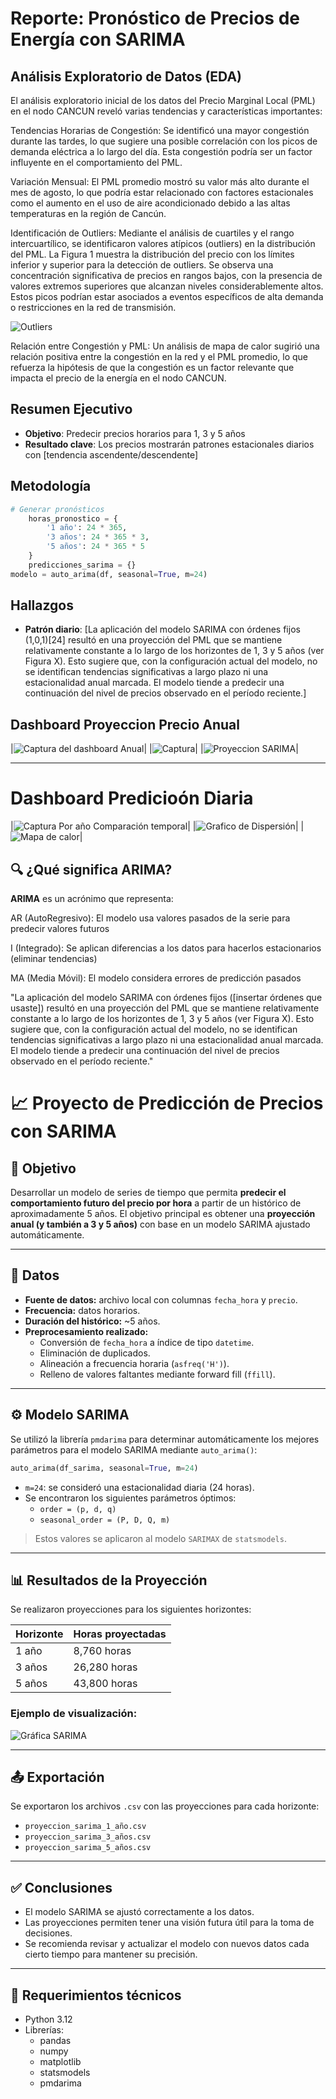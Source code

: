 # Reporte: Pronóstico de Precios de Energía con SARIMA

## Análisis Exploratorio de Datos (EDA)
El análisis exploratorio inicial de los datos del Precio Marginal Local (PML) en el nodo CANCUN reveló varias tendencias y características importantes:

Tendencias Horarias de Congestión: Se identificó una mayor congestión durante las tardes, lo que sugiere una posible correlación con los picos de demanda eléctrica a lo largo del día. Esta congestión podría ser un factor influyente en el comportamiento del PML.

Variación Mensual: El PML promedio mostró su valor más alto durante el mes de agosto, lo que podría estar relacionado con factores estacionales como el aumento en el uso de aire acondicionado debido a las altas temperaturas en la región de Cancún.

Identificación de Outliers: Mediante el análisis de cuartiles y el rango intercuartílico, se identificaron valores atípicos (outliers) en la distribución del PML. La Figura 1 muestra la distribución del precio con los límites inferior y superior para la detección de outliers. Se observa una concentración significativa de precios en rangos bajos, con la presencia de valores extremos superiores que alcanzan niveles considerablemente altos. Estos picos podrían estar asociados a eventos específicos de alta demanda o restricciones en la red de transmisión.

![Outliers](./images/output.png)

Relación entre Congestión y PML: Un análisis de mapa de calor sugirió una relación positiva entre la congestión en la red y el PML promedio, lo que refuerza la hipótesis de que la congestión es un factor relevante que impacta el precio de la energía en el nodo CANCUN.

##  Resumen Ejecutivo
- **Objetivo**: Predecir precios horarios para 1, 3 y 5 años
- **Resultado clave**: Los precios mostrarán patrones estacionales diarios con [tendencia ascendente/descendente]

## Metodología
```python
# Generar pronósticos
    horas_pronostico = {
        '1 año': 24 * 365,
        '3 años': 24 * 365 * 3,
        '5 años': 24 * 365 * 5
    }
    predicciones_sarima = {}
modelo = auto_arima(df, seasonal=True, m=24)
```

## Hallazgos
- **Patrón diario**: [La aplicación del modelo SARIMA con órdenes fijos (1,0,1)[24] resultó en una proyección del PML que se mantiene relativamente constante a lo largo de los horizontes de 1, 3 y 5 años (ver Figura X). Esto sugiere que, con la configuración actual del modelo, no se identifican tendencias significativas a largo plazo ni una estacionalidad anual marcada. El modelo tiende a predecir una continuación del nivel de precios observado en el período reciente.]


## Dashboard Proyeccion Precio Anual
|![Captura del dashboard Anual](./images/Panel_Anual.PNG)|
|![Captura](./images/Proyeccion_1_3_5_años.PNG)|
|![Proyeccion SARIMA](./mages/Proyeccion_sarima.PNG)|

---

# Dashboard Predicioón Diaria
|![Captura Por año Comparación temporal](./images/predicion_por_año_comp_temp.PNG)|
|![Grafico de Dispersión](./images/predicion_por_año_dispersion.PNG)|
|![Mapa de calor](./images/predicion_por_año_heatmap.PNG)|



## 🔍 ¿Qué significa ARIMA?

**ARIMA** es un acrónimo que representa:

AR (AutoRegresivo): El modelo usa valores pasados de la serie para predecir valores futuros

I (Integrado): Se aplican diferencias a los datos para hacerlos estacionarios (eliminar tendencias)

MA (Media Móvil): El modelo considera errores de predicción pasados



"La aplicación del modelo SARIMA con órdenes fijos ([insertar órdenes que usaste]) resultó en una proyección del PML que se mantiene relativamente constante a lo largo de los horizontes de 1, 3 y 5 años (ver Figura X). Esto sugiere que, con la configuración actual del modelo, no se identifican tendencias significativas a largo plazo ni una estacionalidad anual marcada. El modelo tiende a predecir una continuación del nivel de precios observado en el período reciente."

# 📈 Proyecto de Predicción de Precios con SARIMA

## 🧠 Objetivo

Desarrollar un modelo de series de tiempo que permita **predecir el comportamiento futuro del precio por hora** a partir de un histórico de aproximadamente 5 años. El objetivo principal es obtener una **proyección anual (y también a 3 y 5 años)** con base en un modelo SARIMA ajustado automáticamente.

---

## 📅 Datos

- **Fuente de datos:** archivo local con columnas `fecha_hora` y `precio`.
- **Frecuencia:** datos horarios.
- **Duración del histórico:** ~5 años.
- **Preprocesamiento realizado:**
  - Conversión de `fecha_hora` a índice de tipo `datetime`.
  - Eliminación de duplicados.
  - Alineación a frecuencia horaria (`asfreq('H')`).
  - Relleno de valores faltantes mediante forward fill (`ffill`).

---

## ⚙️ Modelo SARIMA

Se utilizó la librería `pmdarima` para determinar automáticamente los mejores parámetros para el modelo SARIMA mediante `auto_arima()`:

```python
auto_arima(df_sarima, seasonal=True, m=24)
```

- `m=24`: se consideró una estacionalidad diaria (24 horas).
- Se encontraron los siguientes parámetros óptimos:
  - `order = (p, d, q)`
  - `seasonal_order = (P, D, Q, m)`

> Estos valores se aplicaron al modelo `SARIMAX` de `statsmodels`.

---

## 📊 Resultados de la Proyección

Se realizaron proyecciones para los siguientes horizontes:

| Horizonte | Horas proyectadas |
|-----------|-------------------|
| 1 año     | 8,760 horas       |
| 3 años    | 26,280 horas      |
| 5 años    | 43,800 horas      |

### Ejemplo de visualización:

![Gráfica SARIMA](./images/output_SARIMA.png)

---

## 📤 Exportación

Se exportaron los archivos `.csv` con las proyecciones para cada horizonte:

- `proyeccion_sarima_1_año.csv`
- `proyeccion_sarima_3_años.csv`
- `proyeccion_sarima_5_años.csv`

---

## ✅ Conclusiones

- El modelo SARIMA se ajustó correctamente a los datos.
- Las proyecciones permiten tener una visión futura útil para la toma de decisiones.
- Se recomienda revisar y actualizar el modelo con nuevos datos cada cierto tiempo para mantener su precisión.

---

## 🔧 Requerimientos técnicos

- Python 3.12
- Librerías:
  - pandas
  - numpy
  - matplotlib
  - statsmodels
  - pmdarima


